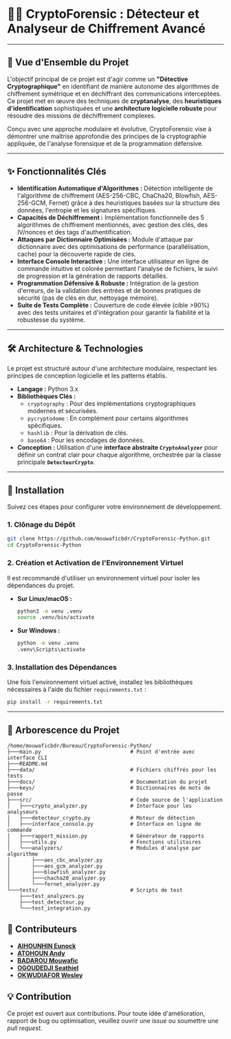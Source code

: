 # 🕵️‍♀️ CryptoForensic : Détecteur et Analyseur de Chiffrement Avancé

-----

## 🚀 Vue d'Ensemble du Projet

L'objectif principal de ce projet est d'agir comme un **"Détective Cryptographique"** en identifiant de manière autonome des algorithmes de chiffrement symétrique et en déchiffrant des communications interceptées. Ce projet met en œuvre des techniques de **cryptanalyse**, des **heuristiques d'identification** sophistiquées et une **architecture logicielle robuste** pour résoudre des missions de déchiffrement complexes.

Conçu avec une approche modulaire et évolutive, CryptoForensic vise à démontrer une maîtrise approfondie des principes de la cryptographie appliquée, de l'analyse forensique et de la programmation défensive.

-----

## ✨ Fonctionnalités Clés

  * **Identification Automatique d'Algorithmes :** Détection intelligente de l'algorithme de chiffrement (AES-256-CBC, ChaCha20, Blowfish, AES-256-GCM, Fernet) grâce à des heuristiques basées sur la structure des données, l'entropie et les signatures spécifiques.
  * **Capacités de Déchiffrement :** Implémentation fonctionnelle des 5 algorithmes de chiffrement mentionnés, avec gestion des clés, des IV/nonces et des tags d'authentification.
  * **Attaques par Dictionnaire Optimisées :** Module d'attaque par dictionnaire avec des optimisations de performance (parallélisation, cache) pour la découverte rapide de clés.
  * **Interface Console Interactive :** Une interface utilisateur en ligne de commande intuitive et colorée permettant l'analyse de fichiers, le suivi de progression et la génération de rapports détaillés.
  * **Programmation Défensive & Robuste :** Intégration de la gestion d'erreurs, de la validation des entrées et de bonnes pratiques de sécurité (pas de clés en dur, nettoyage mémoire).
  * **Suite de Tests Complète :** Couverture de code élevée (cible \>90%) avec des tests unitaires et d'intégration pour garantir la fiabilité et la robustesse du système.

-----

## 🛠️ Architecture & Technologies

Le projet est structuré autour d'une architecture modulaire, respectant les principes de conception logicielle et les patterns établis.

  * **Langage :** Python 3.x
  * **Bibliothèques Clés :**
      * `cryptography` : Pour des implémentations cryptographiques modernes et sécurisées.
      * `pycryptodome` : En complément pour certains algorithmes spécifiques.
      * `hashlib` : Pour la dérivation de clés.
      * `base64` : Pour les encodages de données.
  * **Conception :** Utilisation d'une **interface abstraite `CryptoAnalyzer`** pour définir un contrat clair pour chaque algorithme, orchestrée par la classe principale **`DetecteurCrypto`**.

-----

## 🚀 Installation

Suivez ces étapes pour configurer votre environnement de développement.

### 1. Clônage du Dépôt

```bash
git clone https://github.com/mouwaficbdr/CryptoForensic-Python.git
cd CryptoForensic-Python
```

### 2. Création et Activation de l'Environnement Virtuel

Il est recommandé d'utiliser un environnement virtuel pour isoler les dépendances du projet.

* **Sur Linux/macOS :**

  ```bash
  python3 -m venv .venv
  source .venv/bin/activate
  ```

* **Sur Windows :**

  ```bash
  python -m venv .venv
  .venv\Scripts\activate
  ```

### 3. Installation des Dépendances

Une fois l'environnement virtuel activé, installez les bibliothèques nécessaires à l'aide du fichier `requirements.txt` :

```bash
pip install -r requirements.txt
```

-----

## 📂 Arborescence du Projet

```
/home/mouwaficbdr/Bureau/CryptoForensic-Python/
├───main.py                             # Point d'entrée avec interface CLI
├───README.md
├───data/                               # Fichiers chiffrés pour les tests
├───docs/                               # Documentation du projet
├───keys/                               # Dictionnaires de mots de passe
├───src/                                # Code source de l'application
│   ├───crypto_analyzer.py              # Interface pour les analyseurs
│   ├───detecteur_crypto.py             # Moteur de détection
│   ├───interface_console.py            # Interface en ligne de commande
│   ├───rapport_mission.py              # Générateur de rapports
│   ├───utils.py                        # Fonctions utilitaires
│   └───analyzers/                      # Modules d'analyse par algorithme
│       ├───aes_cbc_analyzer.py
│       ├───aes_gcm_analyzer.py
│       ├───blowfish_analyzer.py
│       ├───chacha20_analyzer.py
│       └───fernet_analyzer.py
└───tests/                              # Scripts de test
    ├───test_analyzers.py
    ├───test_detecteur.py
    └───test_integration.py
```

## 🤝 Contributeurs

* [**AIHOUNHIN Eunock**](https://github.com/Eunock-web)
* [**ATOHOUN Andy**](https://github.com/e-mandy)
* [**BADAROU Mouwafic**](https://github.com/mouwaficbdr)
* [**OGOUDEDJI Seathiel**](https://github.com/seathiel-12)
* [**OKWUDIAFOR Wesley**](https://github.com/wesley-kami)

## 💡 Contribution

Ce projet est ouvert aux contributions. Pour toute idée d'amélioration, rapport de bug ou optimisation, veuillez ouvrir une *issue* ou soumettre une *pull request*.

